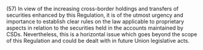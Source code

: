 (57) In view of the increasing cross-border holdings and transfers of securities enhanced by this Regulation, it is of the utmost urgency and importance to establish clear rules on the law applicable to proprietary aspects in relation to the securities held in the accounts maintained by CSDs. Nevertheless, this is a horizontal issue which goes beyond the scope of this Regulation and could be dealt with in future Union legislative acts.